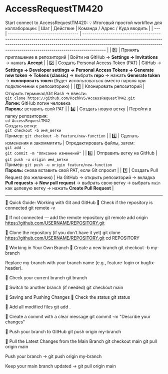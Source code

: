 # AccessRequestTM420

Start connect to AccessRequestTM420: 
💡 Итоговый простой workflow для коллаборации:
| Шаг | Действие                            | Команда / Адрес / Куда вводить                                                                                                                                                                                                                        |
| --- | ----------------------------------- | ----------------------------------------------------------------------------------------------------------------------------------------------------------------------------------------------------------------------------------------------------- |
| 1️⃣ | Принять приглашение в репозиторий   | Войти на GitHub → **Settings → Invitations** → нажать **Accept**                                                                                                                                                                                      |
| 2️⃣ | Создать Personal Access Token (PAT) | GitHub → **Settings → Developer settings → Personal Access Tokens → Generate new token → Tokens (classic)** → выбрать **repo** → нажать **Generate token** → **скопировать токен** (будет использоваться вместо пароля при подключении к репозиторию) |
| 3️⃣ | Клонировать репозиторий             | Открыть терминал/Git Bash → ввести:<br>`git clone https://github.com/RozhkVS/AccessRequestTM42.git`<br>**Логин:** GitHub логин человека<br>**Пароль:** вставить свой PAT                                                                              |
| 4️⃣ | Создать новую ветку                 | Перейти в папку репозитория:<br>`cd AccessRequestTM42`<br>Создать ветку:<br>`git checkout -b имя_ветки`<br>Пример: `git checkout -b feature/new-function`                                                                                             |
| 5️⃣ | Сделать изменения и закоммитить     | Отредактировать файлы, затем:<br>`git add .`<br>`git commit -m "Описание изменений"`                                                                                                                                                                  |
| 6️⃣ | Отправить ветку на GitHub           | `git push -u origin имя_ветки`<br>Пример: `git push -u origin feature/new-function`<br>**Пароль:** снова вставить свой PAT, если Git спросит                                                                                                          |
| 7️⃣ | Создать Pull Request (по желанию)   | На GitHub → открыть репозиторий → вкладка **Pull requests → New pull request** → выбрать свою ветку → выбрать `main` как целевую ветку → нажать **Create Pull Request**                                                                               |


------------------------------------------------------------------------------------------------------------------------------------------------------------------------------------------------------------------------------------------------------------------------------------------

🚀 Quick Guide: Working with Git and GitHub
🔹 Check if the repository is connected
git remote -v

🔹 If not connected — add the remote repository
git remote add origin https://github.com/USERNAME/REPOSITORY.git

🔹 Clone the repository (if you don’t have it yet)
git clone https://github.com/USERNAME/REPOSITORY.git
cd REPOSITORY

🌿 Working in Your Own Branch
🔸 Create a new branch
git checkout -b my-branch


Replace my-branch with your branch name (e.g., feature-login or bugfix-header).

🔸 Check your current branch
git branch

🔸 Switch to another branch (if needed)
git checkout main

💾 Saving and Pushing Changes
🔸 Check the status
git status

🔸 Add all modified files
git add .

🔸 Create a commit with a clear message
git commit -m "Describe your changes"

🔸 Push your branch to GitHub
git push origin my-branch

🔄 Pull the Latest Changes from the Main Branch
git checkout main
git pull origin main


Push your branch → git push origin my-branch

Keep your main branch updated → git pull origin main
